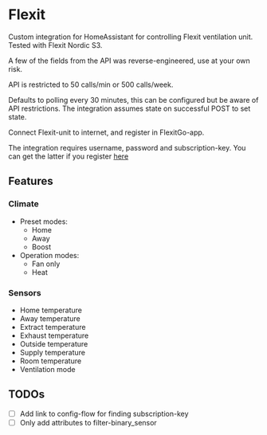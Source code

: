 # Flexit

Custom integration for HomeAssistant for controlling Flexit ventilation unit. Tested with Flexit Nordic S3.

A few of the fields from the API was reverse-engineered, use at your own risk.

API is restricted to 50 calls/min or 500 calls/week. 

Defaults to polling every 30 minutes, this can be configured but be aware of API restrictions. The integration assumes state on successful POST to set state.

Connect Flexit-unit to internet, and register in FlexitGo-app.

The integration requires username, password and subscription-key. You can get the latter if you register [here](https://portal.api.climatixic.com/)


## Features
### Climate
- Preset modes:     
  - Home
  - Away
  - Boost
- Operation modes:  
  - Fan only
  - Heat

### Sensors
- Home temperature
- Away temperature
- Extract temperature
- Exhaust temperature
- Outside temperature
- Supply temperature
- Room temperature
- Ventilation mode

## TODOs
- [ ] Add link to config-flow for finding subscription-key
- [ ] Only add attributes to filter-binary_sensor
